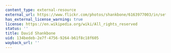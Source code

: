 ```yaml
---
content_type: external-resource
external_url: https://www.flickr.com/photos/shankbone/6163977003/in/set-72157627710064844
has_external_license_warning: true
license: https://en.wikipedia.org/wiki/All_rights_reserved
status: ''
title: David Shankbone
uid: 134bedeb-2e7f-4756-9264-b61f8c18f605
wayback_url: ''
---
```

